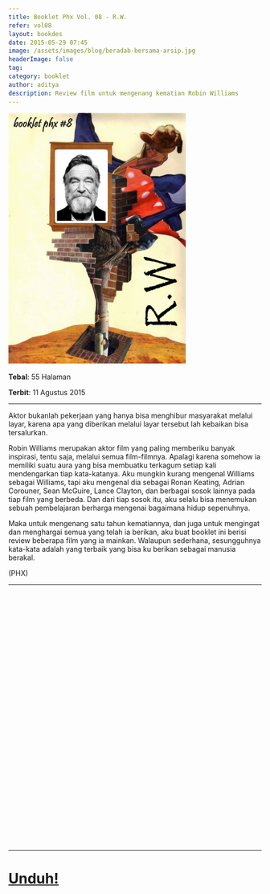 ```yaml
---
title: Booklet Phx Vol. 08 - R.W.
refer: vol08
layout: bookdes
date: 2015-05-29 07:45
image: /assets/images/blog/beradab-bersama-arsip.jpg
headerImage: false
tag:
category: booklet
author: aditya
description: Review film untuk mengenang kematian Robin Williams
---
```


<img class="image" src="/assets/images/cover/booklet8.jpg" alt="__" height="500px">

__Tebal__: 55 Halaman

__Terbit__: 11 Agustus 2015

***

Aktor bukanlah pekerjaan yang hanya bisa menghibur masyarakat melalui layar, karena apa yang diberikan melalui layar tersebut lah kebaikan bisa tersalurkan.

Robin Williams merupakan aktor film yang paling memberiku banyak inspirasi, tentu saja, melalui semua film-filmnya. Apalagi karena somehow ia memiliki suatu aura yang bisa membuatku terkagum setiap kali mendengarkan tiap kata-katanya. Aku mungkin kurang mengenal Williams sebagai Williams, tapi aku mengenal dia sebagai Ronan Keating, Adrian Corouner,  Sean McGuire, Lance Clayton, dan berbagai sosok lainnya pada tiap film yang berbeda. Dan dari tiap sosok itu, aku selalu bisa menemukan sebuah pembelajaran berharga mengenai bagaimana hidup sepenuhnya.

Maka untuk mengenang satu tahun kematiannya, dan juga untuk mengingat dan menghargai semua yang telah ia berikan, aku buat booklet ini berisi review beberapa film yang ia mainkan. Walaupun sederhana, sesungguhnya kata-kata adalah yang terbaik yang bisa ku berikan sebagai manusia berakal.

(PHX)

***

<div data-configid="7319434/60842953" style="width:100%; height:500px;" class="issuuembed"></div>
<script type="text/javascript" src="//e.issuu.com/embed.js" async="true"></script>

***

# [Unduh!][akses]

[akses]:https://www.dropbox.com/s/ch3indqbt44rufy/%238%20R.W..pdf?dl=0
